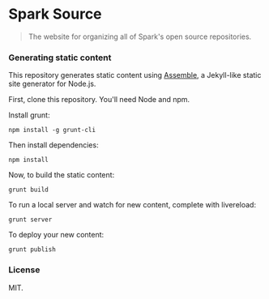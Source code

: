 # Spark Source

> The website for organizing all of Spark's open source repositories.

### Generating static content

This repository generates static content using [Assemble](http://assemble.io), a Jekyll-like static site generator for Node.js.

First, clone this repository. You'll need Node and npm.

Install grunt:

`npm install -g grunt-cli`

Then install dependencies:

`npm install`

Now, to build the static content:

`grunt build`

To run a local server and watch for new content, complete with livereload:

`grunt server`

To deploy your new content:

`grunt publish`

### License

MIT.